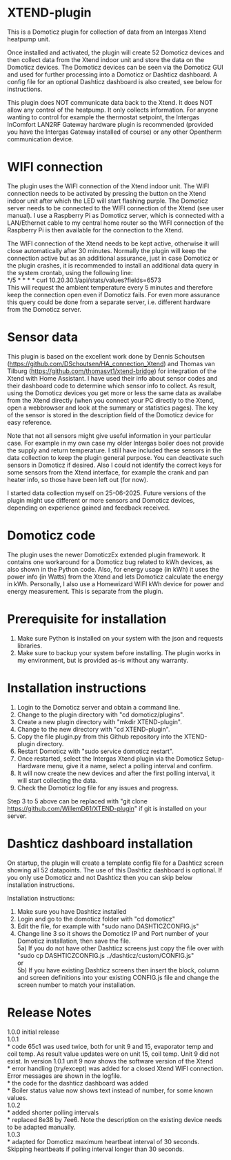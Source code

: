 # XTEND-plugin

This is a Domoticz plugin for collection of data from an Intergas Xtend heatpump unit.

Once installed and activated, the plugin will create 52 Domoticz devices and then collect data from the Xtend indoor unit and store the data on the Domoticz devices. The Domoticz devices can be seen via the Domoticz GUI and used for further processing into a Domoticz or Dashticz dashboard. A config file for an optional Dashticz dashboard is also created, see below for instructions.

This plugin does NOT communicate data back to the Xtend. It does NOT allow any control of the heatpump. It only collects information. For anyone wanting to control for example the thermostat setpoint, the Intergas InComfort LAN2RF Gateway hardware plugin is recommended (provided you have the Intergas Gateway installed of course) or any other Opentherm communication device.

# WIFI connection

The plugin uses the WIFI connection of the Xtend indoor unit. The WIFI connection needs to be activated by pressing the button on the Xtend indoor unit after which the LED will start flashing purple. The Domoticz server needs to be connected to the WIFI connection of the Xtend (see user manual). I use a Raspberry Pi as Domoticz server, which is connected with a LAN/Ethernet cable to my central home router so the WIFI connection of the Raspberry Pi is then available for the connection to the Xtend.

The WIFI connection of the Xtend needs to be kept active, otherwise it will close automatically after 30 minutes. Normally the plugin will keep the connection active but as an additional assurance, just in case Domoticz or the plugin crashes, it is recommended to install an additional data query in the system crontab, using the following line:<br/>
*/5 * * * * curl 10.20.30.1/api/stats/values?fields=6573<br/>
This will request the ambient temperature every 5 minutes and therefore keep the connection open even if Domoticz fails. For even more assurance this query could be done from a separate server, i.e. different hardware from the Domoticz server.

# Sensor data 

This plugin is based on the excellent work done by Dennis Schoutsen (https://github.com/DSchoutsen/HA_connection_Xtend) and Thomas van Tilburg (https://github.com/thomasvt1/xtend-bridge) for integration of the Xtend with Home Assistant. I have used their info about sensor codes and their dashboard code to determine which sensor info to collect. As result, using the Domoticz devices you get more or less the same data as availabe from the Xtend directly (when you connect your PC directly to the Xtend, open a webbrowser and look at the summary or statistics pages). The key of the sensor is stored in the description field of the Domoticz device for easy reference.

Note that not all sensors might give useful information in your particular case. For example in my own case my older Intergas boiler does not provide the supply and return temperature. I still have included these sensors in the data collection to keep the plugin general purpose. You can deactivate such sensors in Domoticz if desired. Also I could not identify the correct keys for some sensors from the Xtend interface, for example the crank and pan heater info, so those have been left out (for now).

I started data collection myself on 25-06-2025. Future versions of the plugin might use different or more sensors and Domoticz devices, depending on experience gained and feedback received.

# Domoticz code

The plugin uses the newer DomoticzEx extended plugin framework. It contains one workaround for a Domoticz bug related to kWh devices, as also shown in the Python code. Also, for energy usage (in kWh) it uses the power info (in Watts) from the Xtend and lets Domoticz calculate the energy in kWh. Personally, I also use a Homewizard WIFI kWh device for power and energy measurement. This is separate from the plugin.

# Prerequisite for installation 

1) Make sure Python is installed on your system with the json and requests libraries. 
2) Make sure to backup your system before installing. The plugin works in my environment, but is provided as-is without any warranty.

# Installation instructions

1) Login to the Domoticz server and obtain a command line.
2) Change to the plugin directory with "cd domoticz/plugins".
3) Create a new plugin directory with "mkdir XTEND-plugin".
4) Change to the new directory with "cd XTEND-plugin".
5) Copy the file plugin.py from this Github repository into the XTEND-plugin directory.
6) Restart Domoticz with "sudo service domoticz restart".
7) Once restarted, select the Intergas Xtend plugin via the Domoticz Setup-Hardware menu, give it a name, select a polling interval and confirm.
8) It will now create the new devices and after the first polling interval, it will start collecting the data.
9) Check the Domoticz log file for any issues and progress. 

Step 3 to 5 above can be replaced with "git clone https://github.com/WillemD61/XTEND-plugin" if git is installed on your server.

# Dashticz dashboard installation

On startup, the plugin will create a template config file for a Dashticz screen showing all 52 datapoints. The use of this Dashticz dashboard is optional. If you only use Domoticz and not Dashticz then you can skip below installation instructions.

Installation instructions:
1) Make sure you have Dashticz installed
2) Login and go to the domoticz folder with "cd domoticz"
3) Edit the file, for example with "sudo nano DASHTICZCONFIG.js"
4) Change line 3 so it shows the Domoticz IP and Port number of your Domoticz installation, then save the file.</br>
5a) If you do not have other Dashticz screens just copy the file over with "sudo cp DASHTICZCONFIG.js ../dashticz/custom/CONFIG.js"</br>
or</br>
5b) If you have existing Dashticz screens then insert the block, column and screen definitions into your existing CONFIG.js file and change the screen number to match your installation.</br>

# Release Notes

1.0.0 initial release</br>
1.0.1 </br>
     * code 65c1 was used twice, both for unit 9 and 15, evaporator temp and coil temp. As result value updates were on unit 15, coil temp. Unit 9 did not exist. In version 1.0.1 unit 9 now shows the software version of the Xtend</br>
     * error handling (try/except) was added for a closed Xtend WIFI connection. Error messages are shown in the logfile.</br>
     * the code for the dashticz dashboard was added</br>
     * Boiler status value now shows text instead of number, for some known values.</br>
1.0.2 </br>
     * added shorter polling intervals</br>
     * replaced 8e38 by 7ee6. Note the description on the existing device needs to be adapted manually.</br>
1.0.3 </br>
     * adapted for Domoticz maximum heartbeat interval of 30 seconds. Skipping heartbeats if polling interval longer than 30 seconds.</br>


